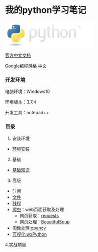 # 我的python学习笔记
[![image](note/image/python-logo.png)](https://www.python.org/)

[官方中文文档](https://docs.python.org/zh-cn/3/)

[Google编程风格](https://google.github.io/styleguide/pyguide.html) [中文](GooglePythonStyleGuide.md)

### 开发环境
电脑环境：Windows10

环境版本：3.7.4

开发工具：notepad++
### 目录
1. 安装环境

* [环境安装](note/环境安装.md)

2. 基础

* [基础知识](note/基础知识.md)
   
3. 高级

* [时间](note/time)
* [文件](note/file)
* [线程](note/thread)
* [爬虫](note/爬虫)：web页面获取及处理
   - 网页获取：[requests](note/爬虫/requests.md)
   - 网页处理：[BeautifulSoup](note/爬虫/ButifulSoup.md)
* [图像处理:opencv](note/图像处理)
* [可视化:wxPython](note/可视化)

4.实战项目
